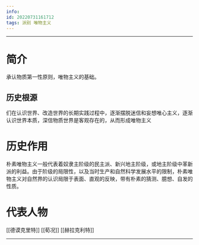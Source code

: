 ```yaml
---
info:
id: 20220731161712
tags: 派别 唯物主义
---
```

---
# 简介
承认物质第一性原则，唯物主义的基础。
## 历史根源
们在认识世界、改造世界的长期实践过程中，逐渐摆脱迷信和妄想唯心主义，逐渐认识世界本质，深信物质世界是客观存在的，从而形成唯物主义

# 历史作用
朴素唯物主义一般代表着奴隶主阶级的民主派、新兴地主阶级，或地主阶级中革新派的利益。由于阶级的局限性，以及当时生产和自然科学发展水平的限制，朴素唯物主义对自然界的认识局限于表面、直观的反映，带有朴素的猜测、臆想、自发的性质。
# 代表人物
 [[德谟克里特]]
 [[荀况]]
 [[赫拉克利特]]

---



